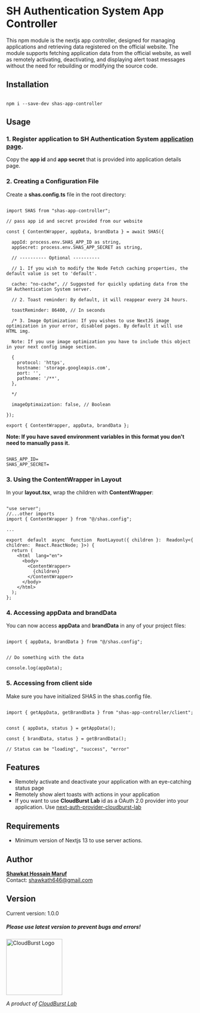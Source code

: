 # SH Authentication System App Controller
This npm module is the nextjs app controller, designed for managing applications and retrieving data registered on the official website. The module supports fetching application data from the official website, as well as remotely activating, deactivating, and displaying alert toast messages without the need for rebuilding or modifying the source code.

## Installation

```

npm i --save-dev shas-app-controller

```

## Usage

### 1. Register application to SH Authentication System [application page](https://sh-authentication-system.vercel.app/auth/profile/applications).
Copy the **app id** and **app secret** that is provided into application details page.

 
### 2. Creating a Configuration File

Create a **shas.config.ts** file in the root directory:
```

import SHAS from "shas-app-controller";

// pass app id and secret provided from our website

const { ContentWrapper, appData, brandData } = await SHAS({

  appId: process.env.SHAS_APP_ID as string,
  appSecret: process.env.SHAS_APP_SECRET as string,

  // ---------- Optional ----------

  // 1. If you wish to modify the Node Fetch caching properties, the default value is set to 'default'.

  cache: "no-cache", // Suggested for quickly updating data from the SH Authentication System server.

  // 2. Toast reminder: By default, it will reappear every 24 hours.

  toastReminder: 86400, // In seconds

  /* 3. Image Optimization: If you wishes to use NextJS image optimization in your error, disabled pages. By default it will use HTML img.

  Note: If you use image optimization you have to include this object in your next config image section.

  {
    protocol: 'https',
    hostname: 'storage.googleapis.com',
    port: '',
    pathname: '/**',
  },
  
  */

  imageOptimaization: false, // Boolean

});

export { ContentWrapper, appData, brandData };

```
**Note: If you have saved environment variables in this format you don't need to manually pass it.**

```

SHAS_APP_ID=
SHAS_APP_SECRET=

```


### 3. Using the ContentWrapper in Layout

In your **layout.tsx**, wrap the children with **ContentWrapper**:

```

"use server";
//...other imports
import { ContentWrapper } from "@/shas.config";

...

export  default  async  function  RootLayout({ children }:  Readonly<{ children:  React.ReactNode; }>) {
  return (
    <html  lang="en">
	  <body>
		<ContentWrapper>
		  {children}
		</ContentWrapper>
	  </body>
	</html>
  );
};

```

### 4. Accessing appData and brandData

You can now access **appData** and **brandData** in any of your project files:

```

import { appData, brandData } from "@/shas.config";

  
// Do something with the data

console.log(appData);

```
### 5. Accessing from client side
Make sure you have initialized SHAS in the shas.config file.

```

import { getAppData, getBrandData } from "shas-app-controller/client";


const { appData, status } = getAppData();

const { brandData, status } = getBrandData();

// Status can be "loading", "success", "error"

```

## Features
* Remotely activate and deactivate your application with an eye-catching status page
* Remotely show alert toasts with actions in your application
* If you want to use **CloudBurst Lab** id as a OAuth 2.0 provider into your application. Use [next-auth-provider-cloudburst-lab](https://www.npmjs.com/search?q=next-auth-provider-cloudburst-lab)

## Requirements
* Minimum version of Nextjs 13 to use server actions.

## Author
**[Shawkat Hossain Maruf](https://sh-portfolio-maker.vercel.app/p/shawkath646)**
<br />
Contact: shawkath646@gmail.com

## Version
Current version: 1.0.0
##### Please use latest version to prevent bugs and errors!

<img  src="https://storage.googleapis.com/sh-cloudburst-labs.appspot.com/cloudburst_lab_logo_transparent.png?GoogleAccessId=firebase-adminsdk-lf84z%40sh-cloudburst-labs.iam.gserviceaccount.com&Expires=4863727974&Signature=B1G9adLuRnjVIxGHoh3dyMVtGsR00KdmatEJRzKpMHPDjgsUX%2Bi9VftAz71puzbFmFsC5xP%2FHZFcBKQ7NBfJbkQzhiuywJMBmOSJlsn7mNfLgZlEsU5ReaNaMXDF6y3W65YeR76u2XBiQjAvVNl%2FEIvMvgbanNJWoDULrxF1OgeF1q8O270oT05ZfzIytLpi7c%2BbBIv6OtmzeUHNa0KJaTX0QPcdesQKFL0pQpaQPncdk6iQtOCOUafgKfQregHwn9iOo1iW1SM4sLw92uJURvLWimyq8JUWjc8J8AXyActsuwQs9IRQz5%2BUjc4k5zVwIS4fQDODvN8t97FDR2Sg7g%3D%3D"  alt="CloudBurst Logo"  height="150"  width="150">

*A product of [CloudBurst Lab](https://cloudburstlab.vercel.app)*